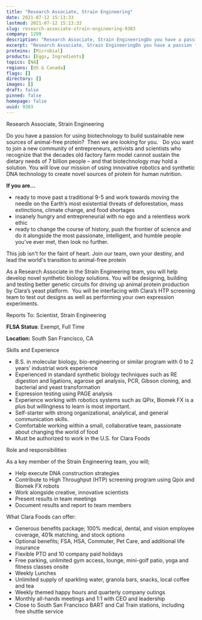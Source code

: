 ```yaml
---
title: "Research Associate, Strain Engineering"
date: 2021-07-12 15:13:33
lastmod: 2021-07-12 15:13:33
slug: research-associate-strain-engineering-9303
company: 1299
description: "Research Associate, Strain EngineeringDo you have a passion for using biotechnology to build sustainable new sources of animal-free protein?  Then we are looking for you.   Do you want to join a new community of entrepreneurs, activists and scientists who recognize that the decades old factory farm model cannot sustain the dietary needs of 7 billion people – and that biotechnology may hold a solution. You will love our mission of using innovative robotics and synthetic DNA technology to create novel sources of protein for human nutrition.If you are…"
excerpt: "Research Associate, Strain EngineeringDo you have a passion for using biotechnology to build sustainable new sources of animal-free protein?  Then we are looking for you.   Do you want to join a new community of entrepreneurs, activists and scientists who recognize that the decades old factory farm model cannot sustain the dietary needs of 7 billion people – and that biotechnology may hold a solution. You will love our mission of using innovative robotics and synthetic DNA technology to create novel sources of protein for human nutrition.If you are…"
proteins: [Microbial]
products: [Eggs, Ingredients]
topics: [NA]
regions: [US & Canada]
flags: []
directory: []
images: []
draft: false
pinned: false
homepage: false
uuid: 9303
---
```

<p>Research Associate, Strain Engineering</p>
<p>Do you have a passion for using biotechnology to build sustainable new sources of animal-free protein?  Then we are looking for you.   Do you want to join a new community of entrepreneurs, activists and scientists who recognize that the decades old factory farm model cannot sustain the dietary needs of 7 billion people – and that biotechnology may hold a solution. You will love our mission of using innovative robotics and synthetic DNA technology to create novel sources of protein for human nutrition.</p>
<p><strong>If you are…</strong></p>
<ul>
<li>ready to move past a traditional 9-5 and work towards moving the needle on the Earth’s most existential threats of deforestation, mass extinctions, climate change, and food shortages</li>
<li>insanely hungry and entrepreneurial with no ego and a relentless work ethic</li>
<li>ready to change the course of history, push the frontier of science and do it alongside the most passionate, intelligent, and humble people you’ve ever met, then look no further. </li>
</ul>
<p>This job isn't for the faint of heart. Join our team, own your destiny, and lead the world's transition to animal-free protein</p>
<p>As a Research Associate in the Strain Engineering team, you will help develop novel synthetic biology solutions. You will be designing, building and testing better genetic circuits for driving up animal protein production by Clara’s yeast platform.  You will be interfacing with Clara’s HTP screening team to test out designs as well as performing your own expression experiments.</p>
<p>Reports To: Scientist, Strain Engineering</p>
<p><strong>FLSA Status</strong>: Exempt, Full Time</p>
<p><strong>Location:</strong> South San Francisco, CA</p>
<p>Skills and Experience</p>
<ul>
<li>B.S. in molecular biology, bio-engineering or similar program with 0 to 2 years’ industrial work experience</li>
<li>Experienced in standard synthetic biology techniques such as RE digestion and ligations, agarose gel analysis, PCR, Gibson cloning, and bacterial and yeast transformation</li>
<li>Expression testing using PAGE analysis </li>
<li>Experience working with robotics systems such as QPix, Biomek FX is a plus but willingness to learn is most important.</li>
<li>Self-starter with strong organizational, analytical, and general communication skills.</li>
<li>Comfortable working within a small, collaborative team, passionate about changing the world of food</li>
<li>Must be authorized to work in the U.S. for Clara Foods</li>
</ul>
<p>Role and responsibilities</p>
<p>As a key member of the Strain Engineering team, you will; </p>
<ul>
<li>Help execute DNA construction strategies </li>
<li>Contribute to High Throughput (HTP) screening program using Qpix and Biomek FX robots</li>
<li>Work alongside creative, innovative scientists</li>
<li>Present results in team meetings</li>
<li>Document results and report to team members</li>
</ul>
<p>What Clara Foods can offer:</p>
<ul>
<li>Generous benefits package; 100% medical, dental, and vision employee coverage, 401k matching, and stock options</li>
<li>Optional benefits; FSA, HSA, Commuter, Pet Care, and additional life insurance</li>
<li>Flexible PTO and 10 company paid holidays</li>
<li>Free parking, unlimited gym access, lounge, mini-golf patio, yoga and fitness classes onsite</li>
<li>Weekly Lunches</li>
<li>Unlimited supply of sparkling water, granola bars, snacks, local coffee and tea</li>
<li>Weekly themed happy hours and quarterly company outings</li>
<li>Monthly all-hands meetings and 1:1 with CEO and leadership</li>
<li>Close to South San Francisco BART and Cal Train stations, including free shuttle service</li>
</ul>
